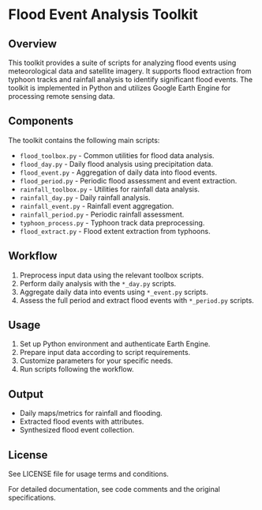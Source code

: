 # Flood Event Analysis Toolkit

## Overview

This toolkit provides a suite of scripts for analyzing flood events using meteorological data and satellite imagery. It supports flood extraction from typhoon tracks and rainfall analysis to identify significant flood events. The toolkit is implemented in Python and utilizes Google Earth Engine for processing remote sensing data.

## Components

The toolkit contains the following main scripts:

- `flood_toolbox.py` - Common utilities for flood data analysis.
- `flood_day.py` - Daily flood analysis using precipitation data.  
- `flood_event.py` - Aggregation of daily data into flood events.
- `flood_period.py` - Periodic flood assessment and event extraction.
- `rainfall_toolbox.py` - Utilities for rainfall data analysis.
- `rainfall_day.py` - Daily rainfall analysis.
- `rainfall_event.py` - Rainfall event aggregation.
- `rainfall_period.py` - Periodic rainfall assessment.
- `typhoon_process.py` - Typhoon track data preprocessing. 
- `flood_extract.py` - Flood extent extraction from typhoons.

## Workflow

1. Preprocess input data using the relevant toolbox scripts.
2. Perform daily analysis with the `*_day.py` scripts.
3. Aggregate daily data into events using `*_event.py` scripts.
4. Assess the full period and extract flood events with `*_period.py` scripts.

## Usage 

1. Set up Python environment and authenticate Earth Engine.
2. Prepare input data according to script requirements.
3. Customize parameters for your specific needs.
4. Run scripts following the workflow.

## Output

- Daily maps/metrics for rainfall and flooding.
- Extracted flood events with attributes. 
- Synthesized flood event collection.

## License

See LICENSE file for usage terms and conditions.

For detailed documentation, see code comments and the original specifications.